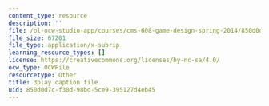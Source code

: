```yaml
---
content_type: resource
description: ''
file: /ol-ocw-studio-app/courses/cms-608-game-design-spring-2014/850d0d7cf30d98bd5ce9395127d4eb45_1506650.srt
file_size: 67201
file_type: application/x-subrip
learning_resource_types: []
license: https://creativecommons.org/licenses/by-nc-sa/4.0/
ocw_type: OCWFile
resourcetype: Other
title: 3play caption file
uid: 850d0d7c-f30d-98bd-5ce9-395127d4eb45
---
```

